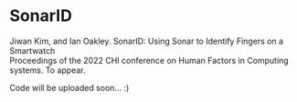 # SonarID

Jiwan Kim, and Ian Oakley. 
SonarID: Using Sonar to Identify Fingers on a Smartwatch  
Proceedings of the 2022 CHI conference on Human Factors in Computing systems. To appear.

Code will be uploaded soon... :)


